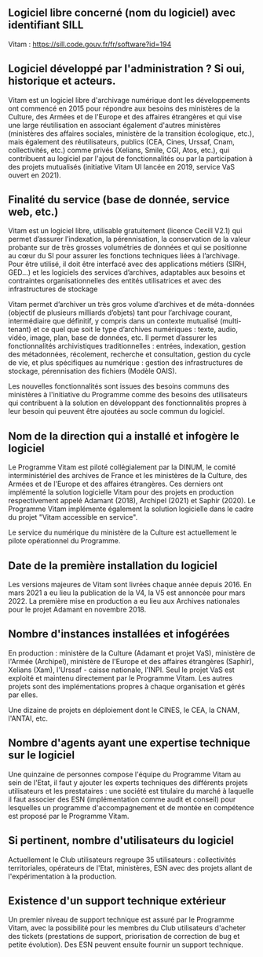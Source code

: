 ## Logiciel libre concerné (nom du logiciel) avec identifiant SILL

Vitam : <https://sill.code.gouv.fr/fr/software?id=194>


## Logiciel développé par l'administration ? Si oui, historique et acteurs.

Vitam est un logiciel libre d'archivage numérique dont les
développements ont commencé en 2015 pour répondre aux besoins des
ministères de la Culture, des Armées et de l'Europe et des affaires
étrangères et qui vise une large réutilisation en associant également
d'autres ministères (ministères des affaires sociales, ministère de
la transition écologique, etc.), mais également des réutilisateurs,
publics (CEA, Cines, Urssaf, Cnam, collectivités, etc.) comme privés
(Xelians, Smile, CGI, Atos, etc.), qui contribuent au logiciel par
l'ajout de fonctionnalités ou par la participation à des projets
mutualisés (initiative Vitam UI lancée en 2019, service VaS ouvert en
2021).


## Finalité du service (base de donnée, service web, etc.)

Vitam est un logiciel libre, utilisable gratuitement (licence Cecill
V2.1) qui permet d’assurer l’indexation, la pérennisation, la
conservation de la valeur probante sur de très grosses volumétries de
données et qui se positionne au cœur du SI pour assurer les fonctions
techniques liées à l’archivage. Pour être utilisé, il doit être
interfacé avec des applications métiers (SIRH, GED…) et les logiciels
des services d’archives, adaptables aux besoins et contraintes
organisationnelles des entités utilisatrices et avec des
infrastructures de stockage

Vitam permet d’archiver un très gros volume d’archives et de
méta-données (objectif de plusieurs milliards d’objets) tant pour
l’archivage courant, intermédiaire que définitif, y compris dans un
contexte mutualisé (multi-tenant) et ce quel que soit le type
d’archives numériques : texte, audio, vidéo, image, plan, base de
données, etc. Il permet d’assurer les fonctionnalités archivistiques
traditionnelles : entrées, indexation, gestion des métadonnées,
récolement, recherche et consultation, gestion du cycle de vie, et
plus spécifiques au numérique : gestion des infrastructures de
stockage, pérennisation des fichiers (Modèle OAIS).

Les nouvelles fonctionnalités sont issues des besoins communs des
ministères à l'initiative du Programme comme des besoins des
utilisateurs qui contribuent à la solution en développant des
fonctionnalités propres à leur besoin qui peuvent être ajoutées au
socle commun du logiciel.


## Nom de la direction qui a installé et infogère le logiciel

Le Programme Vitam est piloté collégialement par la DINUM, le comité
interministériel des archives de France et les ministères de la
Culture, des Armées et de l'Europe et des affaires étrangères. Ces
derniers ont implémenté la solution logicielle Vitam pour des projets
en production respectivement appelé Adamant (2018), Archipel (2021)
et Saphir (2020). Le Programme Vitam implémente également la solution
logicielle dans le cadre du projet "Vitam accessible en service".

Le service du numérique du ministère de la Culture est actuellement
le pilote opérationnel du Programme.


## Date de la première installation du logiciel

Les versions majeures de Vitam sont livrées chaque année depuis 2016.
En mars 2021 a eu lieu la publication de la V4, la V5 est annoncée
pour mars 2022. La première mise en production a eu lieu aux Archives
nationales pour le projet Adamant en novembre 2018.


## Nombre d'instances installées et infogérées

En production : ministère de la Culture (Adamant et projet VaS),
ministère de l'Armée (Archipel), ministère de l'Europe et des
affaires étrangères (Saphir), Xelians (Xam), l'Urssaf - caisse
nationale, l'INPI. Seul le projet VaS est exploité et maintenu
directement par le Programme Vitam. Les autres projets sont des
implémentations propres à chaque organisation et gérés par elles.

Une dizaine de projets en déploiement dont le CINES, le CEA, la CNAM,
l'ANTAI, etc.


## Nombre d'agents ayant une expertise technique sur le logiciel

Une quinzaine de personnes compose l'équipe du Programme Vitam au
sein de l'Etat, il faut y ajouter les experts techniques des
différents projets utilisateurs et les prestataires : une société est
titulaire du marché à laquelle il faut associer des ESN
(implémentation comme audit et conseil) pour lesquelles un programme
d'accompagnement et de montée en compétence est proposé par le
Programme Vitam.


## Si pertinent, nombre d'utilisateurs du logiciel

Actuellement le Club utilisateurs regroupe 35 utilisateurs :
collectivités territoriales, opérateurs de l'Etat, ministères, ESN
avec des projets allant de l'expérimentation à la production.


## Existence d'un support technique extérieur

Un premier niveau de support technique est assuré par le Programme
Vitam, avec la possibilité pour les membres du Club utilisateurs
d'acheter des tickets (prestations de support, priorisation de
correction de bug et petite évolution). Des ESN peuvent ensuite
fournir un support technique.

